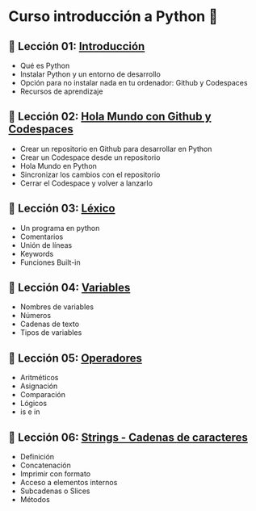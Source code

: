 # Curso introducción a Python 🐍

## 📗 Lección 01: [Introducción](01/01_Introduccion.md)
- Qué es Python 
- Instalar Python y un entorno de desarrollo
- Opción para no instalar nada en tu ordenador: Github y Codespaces
- Recursos de aprendizaje

## 📗 Lección 02: [Hola Mundo con Github y Codespaces](02/02_Repo_Codespaces.md)
- Crear un repositorio en Github para desarrollar en Python 
- Crear un Codespace desde un repositorio
- Hola Mundo en Python
- Sincronizar los cambios con el repositorio
- Cerrar el Codespace y volver a lanzarlo

## 📗 Lección 03: [Léxico](03/03_Lexico.md)
- Un programa en python 
- Comentarios
- Unión de líneas
- Keywords
- Funciones Built-in

## 📗 Lección 04: [Variables](04/04_Variables.md)
- Nombres de variables
- Números
- Cadenas de texto
- Tipos de variables

## 📗 Lección 05: [Operadores](05/05_Operadores.md)
- Aritméticos
- Asignación
- Comparación
- Lógicos
- is e in

## 📗 Lección 06: [Strings - Cadenas de caracteres](06/06_Strings.md)
- Definición
- Concatenación
- Imprimir con formato
- Acceso a elementos internos
- Subcadenas o Slices
- Métodos
